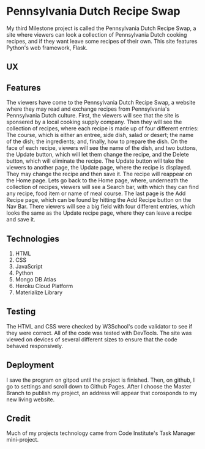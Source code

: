 # Pennsylvania Dutch Recipe Swap

My third Milestone project is called the Pennsylvania Dutch Recipe Swap, a site where viewers can look a collection of Pennsylvania Dutch cooking recipes, and if they want leave some recipes of their own.  This site features Python's web framework, Flask.

## UX

## Features

The viewers have come to the Pennsylvania Dutch Recipe Swap, a website where they may read and exchange recipes from Pennsylvania's Pennsylvania Dutch culture.  First, the viewers will see that the site is sponsered by a local cooking supply company.  Then they will see the collection of recipes, where each recipe is made up of four different entries:  The course, which is either an entree, side dish, salad or desert; the name of the dish; the ingredients; and, finally, how to prepare the dish.  On the face of each recipe, viewers will see the name of the dish, and two buttons, the Update button, which will let them change the recipe, and the Delete button, which will eliminate the recipe.  The Update button will take the viewers to another page, the Update page, where the recipe is displayed.  They may change the recipe and then save it.  The recipe will reappear on the Home page.  Lets go back to the Home page, where, underneath the collection of recipes, viewers will see a Search bar, with which they can find any recipe, food item or name of meal course.  The last page is the Add Recipe page, which can be found by hitting the Add Recipe button on the Nav Bar.  There viewers will see a big field with four different entries, which looks the same as the Update recipe page, where they can leave a recipe and save it.

## Technologies

1. HTML
2. CSS
3. JavaScript
4. Python
5. Mongo DB Atlas
6. Heroku Cloud Platform
7. Materialize Library

## Testing

The HTML and CSS were checked by W3School's code validator to see if they were correct. All of the code was tested with DevTools. The site was viewed on devices of several different sizes to ensure that the code behaved responsively.


## Deployment 

I save the program on gitpod until the project is finished. Then, on github, I go to settings and scroll down to Github Pages. After I choose the Master Branch to publish my project, an address will appear that corosponds to my new living website.

## Credit

Much of my projects technology came from Code Institute's Task Manager mini-project.